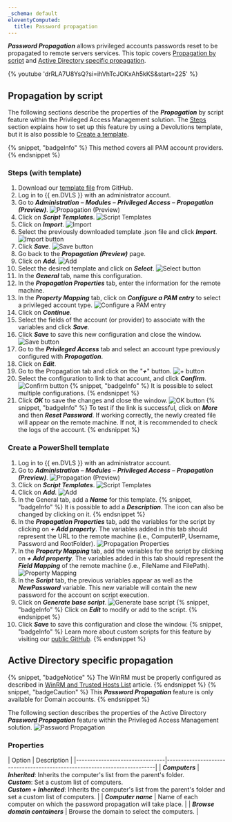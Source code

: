 ```yaml
---
_schema: default
eleventyComputed:
  title: Password propagation
---
```

***Password Propagation*** allows privileged accounts passwords reset to be propagated to remote servers services. This topic covers [Propagation by script](#propagation-by-script) and [Active Directory specific propagation](#active-directory-specific-propagation).

{% youtube 'drRLA7U8YsQ?si=ihVhTcJOKxAh5kKS&amp;start=225' %}

## Propagation by script

The following sections describe the properties of the ***Propagation*** by script feature within the Privileged Access Management solution. The [Steps](#steps-with-template) section explains how to set up this feature by using a Devolutions template, but it is also possible to [Create a template](#create-a-powershell-template).

{% snippet, "badgeInfo" %}
This method covers all PAM account providers.
{% endsnippet %}

### Steps (with template)

1. Download our [template file](https://github.com/Devolutions/PAM-Providers/tree/master/Propagation-Scripts) from GitHub.
2. Log in to {{ en.DVLS }} with an administrator account.
3. Go to ***Administration*** – ***Modules*** – ***Privileged Access*** – ***Propagation (Preview)***. ![Propagation (Preview)](https://cdnweb.devolutions.net/docs/docs_en_kb_KB0096.png)
4. Click on ***Script Templates***. ![Script Templates](https://cdnweb.devolutions.net/docs/docs_en_kb_KB0097.png)
5. Click on ***Import***. ![Import](https://cdnweb.devolutions.net/docs/docs_en_kb_KB0098.png)
6. Select the previously downloaded template .json file and click ***Import***. ![Import button](https://cdnweb.devolutions.net/docs/docs_en_kb_KB0099.png)
7. Click ***Save***. ![Save button](https://cdnweb.devolutions.net/docs/docs_en_kb_KB0100.png)
8. Go back to the ***Propagation (Preview)*** page.
9. Click on ***Add***. ![Add](https://cdnweb.devolutions.net/docs/docs_en_kb_KB0101.png)
10. Select the desired template and click on ***Select***. ![Select button](https://cdnweb.devolutions.net/docs/docs_en_kb_KB0102.png)
11. In the ***General*** tab, name this configuration.
12. In the ***Propagation Properties*** tab, enter the information for the remote machine.
13. In the ***Property Mapping*** tab, click on ***Configure a PAM entry*** to select a privileged account type. ![Configure a PAM entry](https://cdnweb.devolutions.net/docs/docs_en_kb_KB0103.png)
14. Click on ***Continue***.
15. Select the fields of the account (or provider) to associate with the variables and click ***Save***.
16. Click ***Save*** to save this new configuration and close the window. ![Save button](https://cdnweb.devolutions.net/docs/docs_en_kb_KB0104.png)
17. Go to the ***Privileged Access*** tab and select an account type previously configured with ***Propagation***.
18. Click on ***Edit***.
19. Go to the Propagation tab and click on the "***\+***" button. ![+ button](https://cdnweb.devolutions.net/docs/docs_en_kb_KB0105.png)
20. Select the configuration to link to that account, and click ***Confirm***. ![Confirm button](https://cdnweb.devolutions.net/docs/docs_en_kb_KB0106.png) {% snippet, "badgeInfo" %}
           It is possible to select multiple configurations.
           {% endsnippet %}
21. Click ***OK*** to save the changes and close the window. ![OK button](https://cdnweb.devolutions.net/docs/docs_en_kb_KB0107.png) {% snippet, "badgeInfo" %}
           To test if the link is successful, click on ***More*** and then ***Reset Password***. If working correctly, the newly created file will appear on the remote machine. If not, it is recommended to check the logs of the account.
           {% endsnippet %}

### Create a PowerShell template

1. Log in to {{ en.DVLS }} with an administrator account.
2. Go to ***Administration*** – ***Modules*** – ***Privileged Access*** – ***Propagation (Preview)***. ![Propagation (Preview)](https://cdnweb.devolutions.net/docs/docs_en_kb_KB0096.png)
3. Click on ***Script Templates***. ![Script Templates](https://cdnweb.devolutions.net/docs/docs_en_kb_KB0097.png)
4. Click on ***Add***. ![Add](https://cdnweb.devolutions.net/docs/docs_en_kb_KB0112.png)
5. In the General tab, add a ***Name*** for this template. {% snippet, "badgeInfo" %}
         It is possible to add a ***Description***. The icon can also be changed by clicking on it.
         {% endsnippet %}
6. In the ***Propagation Properties*** tab, add the variables for the script by clicking on ***\+ Add property***. The variables added in this tab should represent the URL to the remote machine (i.e., ComputerIP, Username, Password and RootFolder). ![Propagation Properties](https://cdnweb.devolutions.net/docs/docs_en_kb_KB0113.png)
7. In the ***Property Mapping*** tab, add the variables for the script by clicking on ***\+ Add property***. The variables added in this tab should represent the ***Field Mapping*** of the remote machine (i.e., FileName and FilePath). ![Property Mapping](https://cdnweb.devolutions.net/docs/docs_en_kb_KB0114.png)
8. In the ***Script*** tab, the previous variables appear as well as the ***NewPassword*** variable. This new variable will contain the new password for the account on script execution.
9. Click on ***Generate base script***. ![Generate base script](https://cdnweb.devolutions.net/docs/docs_en_kb_KB0115.png) {% snippet, "badgeInfo" %}
         Click on ***Edit*** to modify or add to the script.
         {% endsnippet %}
10. Click ***Save*** to save this configuration and close the window. {% snippet, "badgeInfo" %}
           Learn more about custom scripts for this feature by visiting our [public GitHub](https://github.com/Devolutions/PAM-Providers/blob/master/Propagation-Scripts/Create-A-Template.md).
           {% endsnippet %}

## Active Directory specific propagation

{% snippet, "badgeNotice" %}
The WinRM must be properly configured as described in [WinRM and Trusted Hosts List](/server/kb/how-to-articles/winrm-trustedhostslist/) article.
{% endsnippet %} {% snippet, "badgeCaution" %}
This ***Password Propagation*** feature is only available for Domain accounts.
{% endsnippet %}

The following section describes the properties of the Active Directory ***Password Propagation*** feature within the Privileged Access Management solution. ![Password Propagation](https://cdnweb.devolutions.net/docs/docs_en_server_ServerOp8174.png)

### Properties

\| Option                         \| Description                                                              \| \|--------------------------------\|--------------------------------------------------------------------------\| \| ***Computers***                \| ***Inherited***: Inherits the computer's list from the parent's folder.<br>***Custom***: Set a custom list of computers.<br>***Custom + Inherited***: Inherits the computer's list from the parent's folder and set a custom list of computers. \| \| ***Computer name***            \| Name of each computer on which the password propagation will take place. \| \| ***Browse domain containers*** \| Browse the domain to select the computers.                               \|